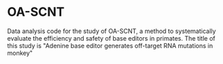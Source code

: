 # OA-SCNT
Data analysis code for the study of OA-SCNT, a method to systematically evaluate the efficiency and safety of base editors in primates. The title of this study is "Adenine base editor generates off-target RNA mutations in monkey"
